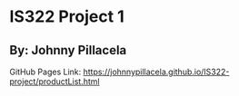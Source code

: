 # IS322 Project 1
## By: Johnny Pillacela
GitHub Pages Link: https://johnnypillacela.github.io/IS322-project/productList.html

